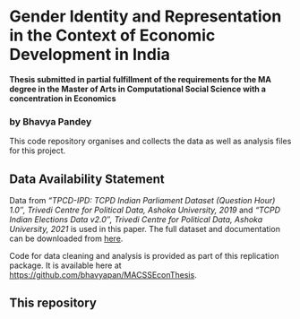 # Gender Identity and Representation in the Context of Economic Development in India 
**Thesis submitted in partial fulfillment of the requirements for the MA degree in the Master of Arts in Computational Social Science with a concentration in Economics**
### by Bhavya Pandey 

This code repository organises and collects the data as well as analysis files for this project. 

## Data Availability Statement

Data from _“TPCD-IPD: TCPD Indian Parliament Dataset (Question Hour) 1.0″, Trivedi Centre for Political Data, Ashoka University, 2019_ and _“TCPD Indian Elections Data v2.0″, Trivedi Centre for Political Data, Ashoka University, 2021_ is used in this paper. The full dataset and documentation can be downloaded from [here](https://tcpd.ashoka.edu.in/data/).

Code for data cleaning and analysis is provided as part of this replication package. It is available here at https://github.com/bhavyapan/MACSSEconThesis.
## This repository

